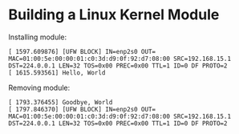 # Building a Linux Kernel Module

Installing module:

```
[ 1597.609876] [UFW BLOCK] IN=enp2s0 OUT= MAC=01:00:5e:00:00:01:c0:3d:d9:0f:92:d7:08:00 SRC=192.168.15.1 DST=224.0.0.1 LEN=32 TOS=0x00 PREC=0x00 TTL=1 ID=0 DF PROTO=2 
[ 1615.593561] Hello, World 
```

Removing module:

```
[ 1793.376455] Goodbye, World 
[ 1797.846370] [UFW BLOCK] IN=enp2s0 OUT= MAC=01:00:5e:00:00:01:c0:3d:d9:0f:92:d7:08:00 SRC=192.168.15.1 DST=224.0.0.1 LEN=32 TOS=0x00 PREC=0x00 TTL=1 ID=0 DF PROTO=2 
```

